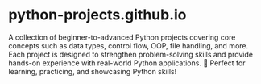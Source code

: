 # python-projects.github.io
A collection of beginner-to-advanced Python projects covering core concepts such as data types, control flow, OOP, file handling, and more. Each project is designed to strengthen problem-solving skills and provide hands-on experience with real-world Python applications.  🚀 Perfect for learning, practicing, and showcasing Python skills!
